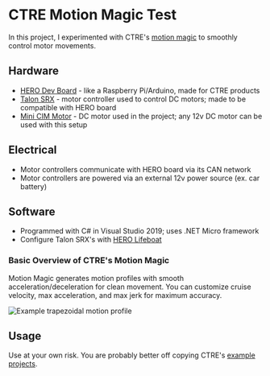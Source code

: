 # CTRE Motion Magic Test

In this project, I experimented with CTRE's [motion magic](https://docs.ctre-phoenix.com/en/stable/ch16_ClosedLoop.html#motion-magic-control-mode) to smoothly control motor movements. 

## Hardware

* [HERO Dev Board](https://store.ctr-electronics.com/hero-development-board/) - like a Raspberry Pi/Arduino, made for CTRE products 
* [Talon SRX](https://store.ctr-electronics.com/talon-srx/) - motor controller used to control DC motors; made to be compatible with HERO board
* [Mini CIM Motor](https://www.vexrobotics.com/217-3371.html) - DC motor used in the project; any 12v DC motor can be used with this setup

## Electrical

* Motor controllers communicate with HERO board via its CAN network
* Motor controllers are powered via an external 12v power source (ex. car battery)

## Software

* Programmed with C# in Visual Studio 2019; uses .NET Micro framework
* Configure Talon SRX's with [HERO Lifeboat](https://github.com/CrossTheRoadElec/Phoenix-Releases/releases)

### Basic Overview of CTRE's Motion Magic

Motion Magic generates motion profiles with smooth acceleration/deceleration for clean movement. You can customize cruise velocity, max acceleration, and max jerk for maximum accuracy. 

![Example trapezoidal motion profile](https://docs.ctre-phoenix.com/en/stable/_images/closedlp-1.png)

## Usage

Use at your own risk. You are probably better off copying CTRE's [example projects](https://github.com/CrossTheRoadElec/Phoenix-Examples-Languages/tree/master/HERO%20C%23). 
